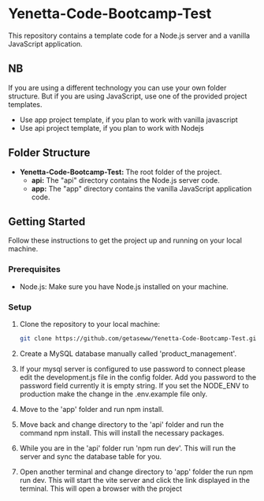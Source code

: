 # Yenetta-Code-Bootcamp-Test

This repository contains a template code for a Node.js server and a vanilla JavaScript application. 

## NB 

If you are using a different technology you can use your own folder structure. But if you are using JavaScript, use one of the provided project templates. 
- Use app project template, if you plan to work with vanilla javascript
- Use api project template, if you plan to work with Nodejs


## Folder Structure

- **Yenetta-Code-Bootcamp-Test:** The root folder of the project.
  - **api:** The "api" directory contains the Node.js server code.
  - **app:** The "app" directory contains the vanilla JavaScript application code.

## Getting Started

Follow these instructions to get the project up and running on your local machine.

### Prerequisites

- Node.js: Make sure you have Node.js installed on your machine.

### Setup

1. Clone the repository to your local machine:

   ```sh
   git clone https://github.com/getaseww/Yenetta-Code-Bootcamp-Test.git

2. Create a MySQL database manually called 'product_management'.
3. If your mysql server is configured to use password to connect please edit the development.js file in the config folder. Add you password to the password field currently it is empty string. If you set the NODE_ENV to production make the change in the .env.example file only.
3. Move to the 'app' folder and run npm install.
4. Move back and change directory to the 'api' folder and run the command npm install. This will install the necessary packages.
5. While you are in the 'api' folder run 'npm run dev'. This will run the server and sync the database table for you.
6. Open another terminal and change directory to 'app' folder the run npm run dev. This will start the vite server and click the link displayed in the terminal. This will open a browser with the project 